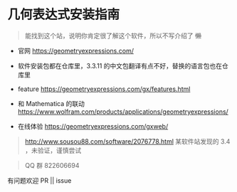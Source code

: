 # 几何表达式安装指南

> 能找到这个站，说明你肯定很了解这个软件，所以不写介绍了 ~~懒~~

- 官网 https://geometryexpressions.com/

- 软件安装包都在仓库里，3.3.11 的中文包翻译有点不好，替换的语言包也在仓库里

- feature https://geometryexpressions.com/gx/features.html

- 和 Mathematica 的联动 https://www.wolfram.com/products/applications/geometryexpressions/

- 在线体验 https://geometryexpressions.com/gxweb/

> http://www.sousou88.com/software/2076778.html 某软件站发现的 3.4 ，未验证，谨慎尝试

> QQ 群 822606694

有问题欢迎 PR || issue
